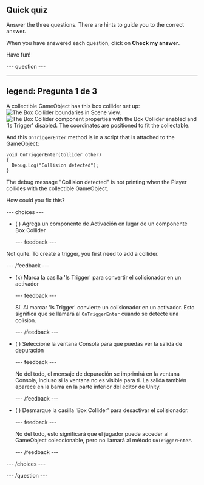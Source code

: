 ## Quick quiz

Answer the three questions. There are hints to guide you to the correct answer.

When you have answered each question, click on **Check my answer**.

Have fun!

--- question ---

---
legend: Pregunta 1 de 3
---

A collectible GameObject has this box collider set up: ![The Box Collider boundaries in Scene view.](images/star-collider.png) ![The Box Collider component properties with the Box Collider enabled and 'Is Trigger' disabled. The coordinates are positioned to fit the collectable.](images/inspector-collider.png)

And this `OnTriggerEnter` method is in a script that is attached to the GameObject:

```
void OnTriggerEnter(Collider other)
{
  Debug.Log("Collision detected");
}
```

The debug message "Collision detected" is not printing when the Player collides with the collectible GameObject.

How could you fix this?

--- choices ---

- ( ) Agrega un componente de Activación en lugar de un componente Box Collider

  --- feedback ---

Not quite. To create a trigger, you first need to add a collider.

  --- /feedback ---

- (x) Marca la casilla 'Is Trigger' para convertir el colisionador en un activador

  --- feedback ---

  Sí. Al marcar 'Is Trigger' convierte un colisionador en un activador. Esto significa que se llamará al `OnTriggerEnter` cuando se detecte una colisión.

  --- /feedback ---

- ( ) Seleccione la ventana Consola para que puedas ver la salida de depuración

  --- feedback ---

  No del todo, el mensaje de depuración se imprimirá en la ventana Consola, incluso si la ventana no es visible para ti. La salida también aparece en la barra en la parte inferior del editor de Unity.

  --- /feedback ---

- ( ) Desmarque la casilla 'Box Collider' para desactivar el colisionador.

  --- feedback ---

  No del todo, esto significará que el jugador puede acceder al GameObject coleccionable, pero no llamará al método `OnTriggerEnter`.

  --- /feedback ---

--- /choices ---

--- /question ---
